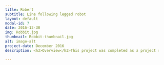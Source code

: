 ```yaml
---
title: Robert 
subtitle: Line following legged robot
layout: default
modal-id: 7
date: 2016-12-30
img: Robbit.jpg
thumbnail: Robbit-thumbnail.jpg
alt: image-alt
project-date: December 2016
description: <h3>Overview</h3>This project was completed as a project requirement during third year at the University of cape Town. This project was completed by a team of 5 students. My main responsibilitues were the circuits and microcontroller portions, which I collaborated with one other student to complete. The final robot was a line following legged robot,that could detect whether a start light was green or red and could detect objects in front of it with millimter precision.<br><br><h3>Circuits</h3>All the circuits were designed and built from discrete analogue components and assembed on vero-boards. The only exception to this, was the H-bridge for which we purchased packaged a chip on a PCB for size reasons. The circuits included, An H-bridge circuit, A colour light detection circuit (using filtered photo-resistors), a line sensing circuit (using an array of 5 IR sensors), a distance sensor (using an IR sensor).<br><br><h3>Mechanics</h3>The system had to be legged, as such the solution implemented was a Jansen linkage. This allowed for the robot to move each set of legs with only one DC motor<br><br><h3>Microcontroller</h3>The microcontroller used was a STM32F051C6. Prototyping was done on a PCB development board created as part of another course at the University of Cape Town. The final microcontroller circuitry was also soldered onto a vero-board. All the microcontroller code was developed in C and compiled appropriately using atollic rather than gcc.<br><div align="center"><iframe width="560" height="315" src="https://www.youtube-nocookie.com/embed/jh0jbvVAkj8" frameborder="0" allow="accelerometer; autoplay; encrypted-media; gyroscope; picture-in-picture" allowfullscreen></iframe></div>

---
```

